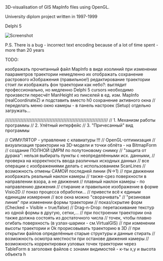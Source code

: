 3D-visualisation of GIS MapInfo files using OpenGL.

University diplom project written in 1997-1999

Delphi 5

![Screenshot](https://i.imgur.com/5Kn0sNF.jpg)

P.S. There is a bug - incorrect text encoding because of a lot of time spent - more than 20 years




TODO:

изображать прочитанный файл MapInfo в виде изолиний
при изменении паараметров траектории немедленно их отображать
сохранение растрового и3ображения (правильное!)
редактирование траектории
стоит ли изображать фон траектории как небо?: выглядит профессионально, но медленно
Delphi 5
cursors
необходимо произвести пересчёт ManHeight из пикселей в ед. изм. MapInfo (realCoordinateZ) и подставить вместо h0
сохранение активного окна
//переделать меню
окно камеры - в панель настроек (Setup)
отдельно загружать...
 

///////////////////////////////////////////////////////////////////
// 1. Механизм работы программы
// 2. Улётный интерфейс
// 3. "Причесанный" вид программы

// СИМУЛЯТОР - управление с клавиатуры !!!
// OpenGL-оптимизация
// визуализация траектории на 3D-модели и точки облёта - на BitmapForm
// создание ПОЛНОЙ ЦМРМ по полутоновому снимку
// "защита от дурака": нельзя выбирать пункты с неопределёнными исх. данными,
//  проверка на корректность ввода различных исходных данных
// все операции с изображениями делать с использованием ScanLines
// возможность отмены САМОЙ последней линии (N->1)
// при движении изображать реальный наклон камеры
//  также-срез поверхности в направлении взора, а не движения
// плавный наклон камеры - по направлению движения
// стирание и правильное изображение в форме Visio2D
// показ процесса обработки...
// привести всё к единым единицам измерения
// все окна можно "сворачивать"
// "резиновая линия" при изменении формы траектории
// показ/скрытие форм (Checked = Visible = true/false)
// Drag-n-Drop: перетаскивание текстур из одной формы в другую, сетки,...
// при построении траектории она также должна состоять из достаточного числа
//   точек, чтобы плавно огибать поверхность (в узлах-шарики - см.VirtualGIS)
// при изменении высоты траектории и Ok прорисовывать траекторию в 3D
// при открытии файлов определённые старые структуры и данные стирать
// возможность осмотра местности при останове движения камеры
// возможность корректировки узловых точек траектории через TableForm
в заголовке файлов с зонами видимостей - к-ты x,y и высота объекта h

